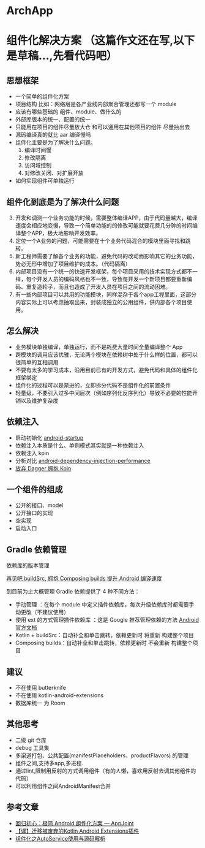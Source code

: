 # ArchApp

# 组件化解决方案 （这篇作文还在写,以下是草稿...,先看代码吧）



## 思想框架
* 一个简单的组件化方案
* 项目结构 比如：网络层是各产业线内部聚合管理还都写一个 module
* 应该有哪些基础的 组件、module、做什么的
* 外部库版本的统一、配置的统一
* 只能用在项目的组件尽量放大仓 和可以通用在其他项目的组件 尽量抽出去
* 源码编译真的就比 aar 编译慢吗
* 组件化主要是为了解决什么问题。 
	1. 编译时间慢 
	2. 修改隔离 
	3. 访问域控制 
	4. 对修改关闭、对扩展开放
* 如何实现组件可单独运行




## 组件化到底是为了解决什么问题

3. 开发和调测一个业务功能的时候，需要整体编译APP，由于代码量越大，编译速度会相应地变慢，导致一个简单功能的的修改可能就要花费几分钟的时间编译整个APP，极大地影响开发效率。
2. 定位一个A业务的问题，可能需要在十个业务代码混合的模块里面寻找和跳转。
2. 新工程师需要了解各个业务的功能，避免代码的改动而影响其它的业务功能，势必无形中增加了项目维护的成本。（代码隔离）
4. 内部项目没有一个统一的快速开发框架，每个项目采用的技术实现方式都不一样，每个开发人员的编码风格也不一致，导致每开发一个新项目都要重新编码、重复造轮子，而且也造成了开发人员在项目之间的流动困难。
5. 有一些内部项目可以共用的功能模块，同样混杂于各个app工程里面，这部分内容实际上可以考虑抽取出来，封装成独立的公用组件，供内部各个项目使用。

## 怎么解决
* 业务模块单独编译，单独运行，而不是耗费大量时间全量编译整个 App
* 跨模块的调用应该优雅，无论两个模块在依赖树中处于什么样的位置，都可以很简单的互相调用
* 不要有太多的学习成本，沿用目前已有的开发方式，避免代码和具体的组件化框架绑定
* 组件化的过程可以是渐进的，立即拆分代码不是组件化的前置条件
* 轻量级，不要引入过多中间层次（例如序列化反序列化）导致不必要的性能开销以及维护复杂度


## 依赖注入


* 启动初始化 [android-startup](https://github.com/idisfkj/android-startup)
* 依赖注入本质是什么、单例模式其实就是一种依赖注入
* 依赖注入 koin
* 分析对比 [android-dependency-injection-performance](https://github.com/Sloy/android-dependency-injection-performance)
* [放弃 Dagger 拥抱 Koin](https://juejin.cn/post/6844904158324064269)



## 一个组件的组成
* 公开的接口、model
* 公开接口的实现 
* 空实现
* 启动入口


## Gradle 依赖管理

依赖库的版本管理

[再见吧 buildSrc, 拥抱 Composing builds 提升 Android 编译速度](https://juejin.cn/post/6844904176250519565)



到目前为止大概管理 Gradle 依赖提供了 4 种不同方法：

* 手动管理 ：在每个 module 中定义插件依赖库，每次升级依赖库时都需要手动更改（不建议使用）
* 使用 ext 的方式管理插件依赖库 ：这是 Google 推荐管理依赖的方法 [Android官方文档](https://developer.android.com/studio/build/gradle-tips#configure-project-wide-properties)
* Kotlin + buildSrc：自动补全和单击跳转，依赖更新时 将重新 构建整个项目
* Composing builds：自动补全和单击跳转，依赖更新时 不会重新 构建整个项目





## 建议 
* 不在使用 butterknife
* 不在使用 kotlin-android-extensions
* 数据库统一 为 Room

## 其他思考
* 二级 git 仓库
* debug 工具集
* 多渠道打包、公共配置(manifestPlaceholders、productFlavors) 的管理
* 组件之间,支持多app,多进程.
* 通过lint,限制用反射的方式调用组件（有的人懒，喜欢用反射去调其他组件的代码）
* 可以利用组件之间AndroidManifest合并

## 参考文章

 * [回归初心：极简 Android 组件化方案 — AppJoint](https://juejin.im/post/6844903687488274445)
 * [【译】迁移被废弃的Kotlin Android Extensions插件](https://weilu.blog.csdn.net/article/details/109557820)
 * [组件化之AutoService使用与源码解析](https://www.jianshu.com/p/086fe09188ea)

 